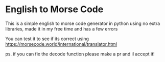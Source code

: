 
# English to Morse Code

This is a simple english to morse code generator in python using no extra libraries, made it in my free time and has  a few errors 

You can test it to see if its correct using https://morsecode.world/international/translator.html

ps. if you can fix the decode function please make a pr and il accept it!

